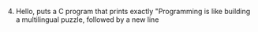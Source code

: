 4. Hello, puts
a C program that prints exactly "Programming is like building a multilingual puzzle, followed by a new line
